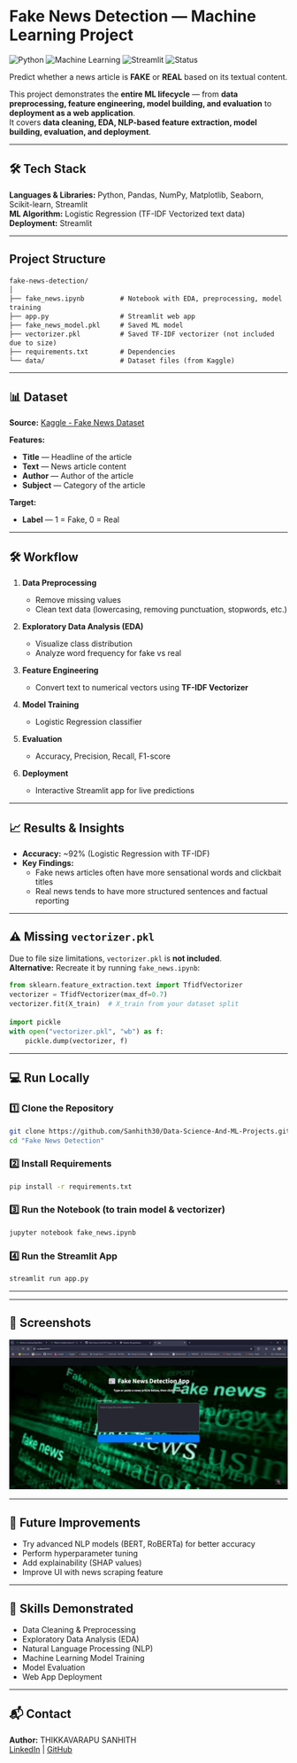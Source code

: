 # Fake News Detection — Machine Learning Project

![Python](https://img.shields.io/badge/Python-3.8%2B-blue) 
![Machine Learning](https://img.shields.io/badge/Machine%20Learning-LogisticRegression-orange) 
![Streamlit](https://img.shields.io/badge/Deployed%20With-Streamlit-brightgreen) 
![Status](https://img.shields.io/badge/Status-Complete-success)  

Predict whether a news article is **FAKE** or **REAL** based on its textual content.  

This project demonstrates the **entire ML lifecycle** — from **data preprocessing, feature engineering, model building, and evaluation** to **deployment as a web application**.  
It covers **data cleaning, EDA, NLP-based feature extraction, model building, evaluation, and deployment**.

---

## 🛠 Tech Stack
**Languages & Libraries:** Python, Pandas, NumPy, Matplotlib, Seaborn, Scikit-learn, Streamlit  
**ML Algorithm:** Logistic Regression (TF-IDF Vectorized text data)  
**Deployment:** Streamlit  

---

##  Project Structure
```
fake-news-detection/
│
├── fake_news.ipynb         # Notebook with EDA, preprocessing, model training
├── app.py                  # Streamlit web app
├── fake_news_model.pkl     # Saved ML model
├── vectorizer.pkl          # Saved TF-IDF vectorizer (not included due to size)
├── requirements.txt        # Dependencies
└── data/                   # Dataset files (from Kaggle)
```

---

## 📊 Dataset
**Source:** [Kaggle - Fake News Dataset](https://www.kaggle.com/c/fake-news/data)  

**Features:**
- **Title** — Headline of the article  
- **Text** — News article content  
- **Author** — Author of the article  
- **Subject** — Category of the article  

**Target:**
- **Label** — 1 = Fake, 0 = Real  

---

## 🛠 Workflow
1. **Data Preprocessing**  
   - Remove missing values  
   - Clean text data (lowercasing, removing punctuation, stopwords, etc.)  

2. **Exploratory Data Analysis (EDA)**  
   - Visualize class distribution  
   - Analyze word frequency for fake vs real  

3. **Feature Engineering**  
   - Convert text to numerical vectors using **TF-IDF Vectorizer**  

4. **Model Training**  
   - Logistic Regression classifier  

5. **Evaluation**  
   - Accuracy, Precision, Recall, F1-score  

6. **Deployment**  
   - Interactive Streamlit app for live predictions  

---

## 📈 Results & Insights
- **Accuracy:** ~92% (Logistic Regression with TF-IDF)  
- **Key Findings:**  
  - Fake news articles often have more sensational words and clickbait titles  
  - Real news tends to have more structured sentences and factual reporting  

---

## ⚠ Missing `vectorizer.pkl`
Due to file size limitations, `vectorizer.pkl` is **not included**.  
**Alternative:** Recreate it by running `fake_news.ipynb`:
```python
from sklearn.feature_extraction.text import TfidfVectorizer
vectorizer = TfidfVectorizer(max_df=0.7)
vectorizer.fit(X_train)  # X_train from your dataset split

import pickle
with open("vectorizer.pkl", "wb") as f:
    pickle.dump(vectorizer, f)
```

---

## 💻 Run Locally

### 1️⃣ Clone the Repository
```bash
git clone https://github.com/Sanhith30/Data-Science-And-ML-Projects.git
cd "Fake News Detection"
```

### 2️⃣ Install Requirements
```bash
pip install -r requirements.txt
```

### 3️⃣ Run the Notebook (to train model & vectorizer)
```bash
jupyter notebook fake_news.ipynb
```

### 4️⃣ Run the Streamlit App
```bash
streamlit run app.py
```

---



---

## 📸 Screenshots
![Fake News App Screenshot](images/Screenshot1.png)

---

## 🚀 Future Improvements
- Try advanced NLP models (BERT, RoBERTa) for better accuracy  
- Perform hyperparameter tuning  
- Add explainability (SHAP values)  
- Improve UI with news scraping feature  

---

## 🧠 Skills Demonstrated
- Data Cleaning & Preprocessing  
- Exploratory Data Analysis (EDA)  
- Natural Language Processing (NLP)  
- Machine Learning Model Training  
- Model Evaluation  
- Web App Deployment  

---

## 📬 Contact
**Author:** THIKKAVARAPU SANHITH  
[LinkedIn](https://linkedin.com/in/sanhith30) | [GitHub](https://github.com/sanhith30)  
